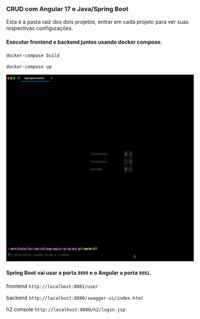 ### CRUD com Angular 17 e Java/Spring Boot 
Esta é a pasta raíz dos dois projetos, entrar em cada projeto para ver suas respectivas configurações.

#### Executar frontend e backend juntos usando docker compose.
```
docker-compose build 
```
```
docker-compose up
```

<img src="project-run.gif" alt="gif" width="800" height="500">

#### Spring Boot vai usar a porta `8080` e o Angular a porta `8081`.

frontend `http://localhost:8081/user`

backend `http://localhost:8080/swagger-ui/index.html`

h2 console `http://localhost:8080/h2/login.jsp`

